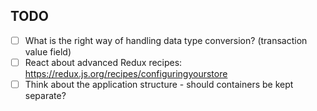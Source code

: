 ## TODO

- [ ] What is the right way of handling data type conversion? (transaction value field)
- [ ] React about advanced Redux recipes: https://redux.js.org/recipes/configuringyourstore
- [ ] Think about the application structure - should containers be kept separate?
